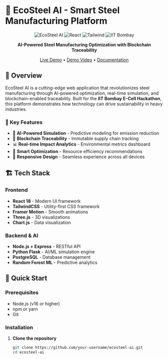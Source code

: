 # 🚀 EcoSteel AI - Smart Steel Manufacturing Platform

<div align="center">

![EcoSteel AI](https://img.shields.io/badge/EcoSteel-AI%20Powered-blue?style=for-the-badge&logo=ai)
![React](https://img.shields.io/badge/React-18.2.0-61dafb?style=for-the-badge&logo=react)
![Tailwind](https://img.shields.io/badge/Tailwind-CSS-38b2ac?style=for-the-badge&logo=tailwind-css)
![IIT Bombay](https://img.shields.io/badge/IIT%20Bombay-ECell%20Hackathon-red?style=for-the-badge&logo=graduation-cap)

**AI-Powered Steel Manufacturing Optimization with Blockchain Traceability**

[Live Demo](#) • [Demo Video](#) • [Documentation](#)

</div>

## 🎯 Overview

EcoSteel AI is a cutting-edge web application that revolutionizes steel manufacturing through AI-powered optimization, real-time simulation, and blockchain-enabled traceability. Built for the **IIT Bombay E-Cell Hackathon**, this platform demonstrates how technology can drive sustainability in heavy industries.

### 🌟 Key Features

- 🤖 **AI-Powered Simulation** - Predictive modeling for emission reduction
- 🔗 **Blockchain Traceability** - Immutable supply chain tracking
- 📊 **Real-time Impact Analytics** - Environmental metrics dashboard
- 🎯 **Smart Optimization** - Resource efficiency recommendations
- 📱 **Responsive Design** - Seamless experience across all devices

## 🏗️ Tech Stack

### Frontend
- **React 18** - Modern UI framework
- **TailwindCSS** - Utility-first CSS framework
- **Framer Motion** - Smooth animations
- **Three.js** - 3D visualizations
- **Chart.js** - Data visualization

### Backend & AI
- **Node.js + Express** - RESTful API
- **Python Flask** - AI/ML simulation engine
- **PostgreSQL** - Database management
- **Random Forest ML** - Predictive analytics

## 🚀 Quick Start

### Prerequisites
- Node.js (v16 or higher)
- npm or yarn
- Git

### Installation

1. **Clone the repository**
   ```bash
   git clone https://github.com/your-username/ecosteel-ai.git
   cd ecosteel-ai
